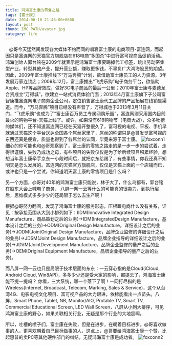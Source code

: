 ```yaml
---
title: 鸿海富士康的零售之路
tags: [富士康]
date: 2014-06-10 21:46:00+0800
layout: post
thumb: IMG_PATH/avatar.jpg
category: life
---
```


&nbsp; &nbsp;@哥今天猛然间发现各大媒体不约而同的唱衰富士康的电商项目-富连网，而起因只是富连网的天猫官方旗舰店在618电商“多国杀”中进行富可视商品促销活动。鸿海创始人郭台铭在2009年就表示是鸿海富士康要踢掉代工标签，跳出劳动密集型产业，转型其他产业，提升营业额，赚取更多钱，不辜负广大鸿海股民的期望。因此，2009年富士康推线下“万马奔腾”计划，欲借助富士康员工的人力资源，3年发展万家连锁店；2009年12月，富士康推出“飞虎乐购”电子商务平台，欲借助Apple、HP等品牌效应，做好3C电子商品的最后一公里；2010年富士康与麦德龙合资成立“万得城”，欲建立一站式消费体验门面；2013年4月富士康旗下子公司富智康推富连网电子商务企业公司，定位销售富士康代工品牌的产品拓展在线销售渠道。而今，“万马奔腾”项目已经没有声音了，万得城也于2013年3月11日关门，“飞虎乐购”也成为了“富士康百万员工专属网购乐园”，富连网则采用国内目前最火的购物平台-天猫上线了。或许，如果没有618购物节（电商大战），众多吐槽的媒体们，还不知道富连网已经在天猫开整很久了，富可视的电视、平板、手机早就通过天猫这个平台送达全国各个屌丝家里了，屌丝的称谓只是@哥发觉富可视的东西还真是便宜，质量也得到了各屌丝的认同，毕竟来源于富士康。
![foxconn1](https://ww4.sinaimg.cn/mw600/005PvELHgw1f4dilcfw84j30dw05kaao.jpg)
细心的你可能也和@哥观察到了，富士康的零售之路走的是一步一步的尝试着，走得很谨慎，失败乃成功之母，有些项目的失败仅仅是为了给后续项目积累经验，想想当年富士康牵手京东一小段时间后，就把京东给踢了，有些事情，你我还真不知明天是怎么发展的。富连网的天猫官方旗舰店，仅仅是天猫上面的一个店铺而已，或许也只是一个尝试，你知道明天富士康的零售项目是什么吗？

另一个方面，@哥对40年的鸿海富士康只能说，林子大了，什么鸟都有，郭台铭在股东大会上喊电子商务、 八屏一网一云等什么的可能真的很卖力，到执行层后，思维模式多多少少的还局限于怎么去生产啊！

根据@哥努力翻阅，发现了鸿海富士康的服务形态，压根跟电商什么没有关系，详见：按承接范围从大到小排列如下：IIDM(Innovative Integrated Design Manufacture，商品策划之后的业务)→IDM(IntegratedDesign Manufacture，基本设计之后的业务)→ODM(Original Design Manufacture，详细设计之后的业务)→JODM(JointOriginal Design Manufacture，品牌企业监修的详细设计之后的业务)→JDSM(Joint Design Manufacture，品牌企业指导的详细设计之后的业务)→JDVM(JointDevelopment Manufacture，品牌企业监修的量产之后的业务)→OEM(Original Equipment Manufacture，品牌企业指导的量产之后的业务)。

而八屏一网一云也只是局限于技术层面的东东：一云穿心指的是Cloud(iCloud, Android Cloud, Win8API)，多多少少还是受大家的影响，都提云了，鸿海富士康能不提一提吗？ 你看，三大系统，哪一个落下了啊！一网打尽指的是Wireless(Internet, Broadcast, Telecom, Marking, Sales &amp; Service)，这个从台湾4G、电影电视文化项目、富可视产品的大力跟进，依稀能看出一点苗头。八屏，Smart Phone, Tablet, NB, Monitor/AIO, Protable TV, Smart TV, Commercial Educational Screen, LED Wall Screen，八屏从小到大排序，可见鸿海富士康的野心，如果关联相关行业，无疑是那个行业的大地震啊。

所以，吐槽的喷子们，富士康在失败，但是在进步，在朝着目标进步。@哥喜欢做事的人，更喜欢朝着自己目标做事的人，这点上，@哥要给鸿海富士康一个赞，比起惠普的卖PC等其他硬件部门的纠结，无疑鸿海富士康是成功者。
![foxconn2](https://ww3.sinaimg.cn/mw600/005PvELHgw1f4dild718sj31400qatb2.jpg)
